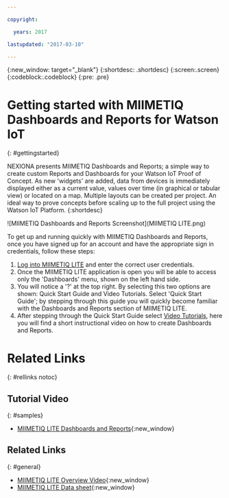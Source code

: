 ```yaml
---

copyright:

  years: 2017

lastupdated: "2017-03-10"

---
```


{:new_window: target="_blank"}
{:shortdesc: .shortdesc}
{:screen:.screen}
{:codeblock:.codeblock}
{:pre: .pre}

# Getting started with MIIMETIQ Dashboards and Reports for Watson IoT
{: #gettingstarted}

NEXIONA presents MIIMETIQ Dashboards and Reports; a simple way to create custom Reports and Dashboards for your Watson IoT Proof of Concept. As new 'widgets' are added, data from devices is immediately displayed either as a current value, values over time (in graphical or tabular view) or located on a map. Multiple layouts can be created per project. An ideal way to prove concepts before scaling up to the full project using the Watson IoT Platform. {:shortdesc}

![MIIMETIQ Dashboards and Reports Screenshot](MIIMETIQ LITE.png)

To get up and running quickly with MIIMETIQ Dashboards and Reports, once you have signed up for an account and have the appropriate sign in credentials, follow these steps:

1. [Log into MIIMETIQ LITE](http://lite.trial.nexiona.io/#dashboard) and enter the correct user credentials.
2. Once the MIIMETIQ LITE application is open you will be able to access only the 'Dashboards' menu, shown on the left hand side.
3. You will notice a '?' at the top right. By selecting this two options are shown: Quick Start Guide and Video Tutorials. Select 'Quick Start Guide'; by stepping through this guide you will quickly become familiar with the Dashboards and Reports section of MIIMETIQ LITE.
2. After stepping through the Quick Start Guide select [Video Tutorials](https://www.youtube.com/watch?v=8M3WmZbGAyE&index=4&list=PLSkT4X0x-Kkgd-ZPr57Pfqja8tmoH-6QP), here you will find a short instructional video on how to create Dashboards and Reports.


# Related Links
{: #rellinks notoc}

## Tutorial Video
{: #samples}

* [MIIMETIQ LITE Dashboards and Reports](https://www.youtube.com/watch?v=8M3WmZbGAyE&index=4&list=PLSkT4X0x-Kkgd-ZPr57Pfqja8tmoH-6QP){:new_window}


## Related Links
{: #general}

* [MIIMETIQ LITE Overview Video](https://youtu.be/C6UQYY5xVJg){:new_window}
* [MIIMETIQ LITE Data sheet](https://youtu.be/C6UQYY5xVJg){:new_window}
